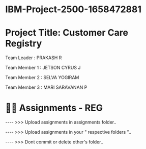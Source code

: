 # IBM-Project-2500-1658472881


# Project Title: Customer Care Registry

Team Leader : PRAKASH R

Team Member 1 : JETSON CYRUS J 

Team Member 2 : SELVA YOGIRAM

Team Member 3 : MARI SARAVANAN P


# 😶‍🌫️ Assignments - REG

---- >>> Upload assignments in assignments folder..

---- >>> Upload assignments in your " respective folders "..

---- >>> Dont commit or delete other's folder..
